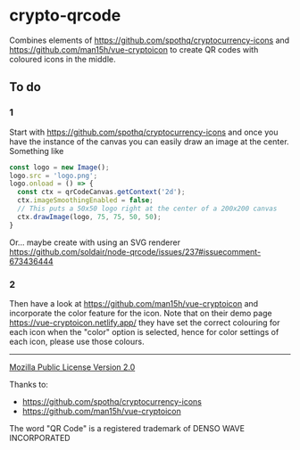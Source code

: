 # crypto-qrcode

Combines elements of https://github.com/spothq/cryptocurrency-icons and https://github.com/man15h/vue-cryptoicon to create QR codes with coloured icons in the middle.

## To do

### 1

Start with https://github.com/spothq/cryptocurrency-icons and once you have the instance of the canvas you can easily draw an image at the center. Something like
 
```ts
const logo = new Image();
logo.src = 'logo.png';
logo.onload = () => {
  const ctx = qrCodeCanvas.getContext('2d');
  ctx.imageSmoothingEnabled = false;
  // This puts a 50x50 logo right at the center of a 200x200 canvas
  ctx.drawImage(logo, 75, 75, 50, 50);
}
```
Or... maybe create with using an SVG renderer https://github.com/soldair/node-qrcode/issues/237#issuecomment-673436444

### 2

Then have a look at https://github.com/man15h/vue-cryptoicon and incorporate the color feature for the icon. Note that on their demo page https://vue-cryptoicon.netlify.app/ they have set the correct colouring for each icon when the "color" option is selected, hence for color settings of each icon, please use those colours.

***

[Mozilla Public License Version 2.0](https://www.mozilla.org/en-US/MPL/2.0/)

Thanks to:
- https://github.com/spothq/cryptocurrency-icons
- https://github.com/man15h/vue-cryptoicon

The word "QR Code" is a registered trademark of DENSO WAVE INCORPORATED
